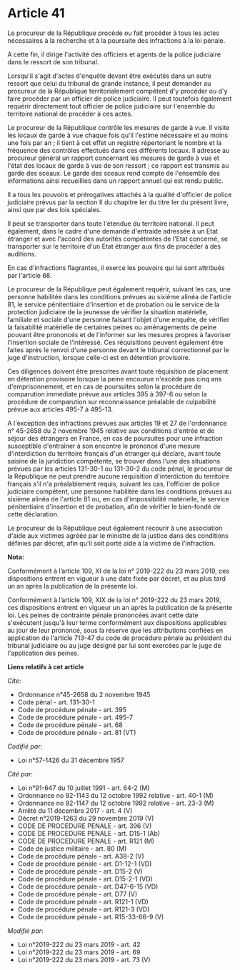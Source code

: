 # Article 41

Le procureur de la République procède ou fait procéder à tous les actes nécessaires à la recherche et à la poursuite des
infractions à la loi pénale.

A cette fin, il dirige l'activité des officiers et agents de la police judiciaire dans le ressort de son tribunal.

Lorsqu'il s'agit d'actes d'enquête devant être exécutés dans un autre ressort que celui du tribunal de grande instance, il
peut demander au procureur de la République territorialement compétent d'y procéder ou d'y faire procéder par un officier de
police judiciaire. Il peut toutefois également requérir directement tout officier de police judiciaire sur l'ensemble du
territoire national de procéder à ces actes.

Le procureur de la République contrôle les mesures de garde à vue. Il visite les locaux de garde à vue chaque fois qu'il
l'estime nécessaire et au moins une fois par an ; il tient à cet effet un registre répertoriant le nombre et la fréquence des
contrôles effectués dans ces différents locaux. Il adresse au procureur général un rapport concernant les mesures de garde à
vue et l'état des locaux de garde à vue de son ressort ; ce rapport est transmis au garde des sceaux. Le garde des sceaux
rend compte de l'ensemble des informations ainsi recueillies dans un rapport annuel qui est rendu public.

Il a tous les pouvoirs et prérogatives attachés à la qualité d'officier de police judiciaire prévus par la section II du
chapitre Ier du titre Ier du présent livre, ainsi que par des lois spéciales.

Il peut se transporter dans toute l'étendue du territoire national. Il peut également, dans le cadre d'une demande d'entraide
adressée à un Etat étranger et avec l'accord des autorités compétentes de l'Etat concerné, se transporter sur le territoire
d'un Etat étranger aux fins de procéder à des auditions.

En cas d'infractions flagrantes, il exerce les pouvoirs qui lui sont attribués par l'article 68. 

Le procureur de la République peut également requérir, suivant les cas, une personne habilitée dans les conditions prévues au
sixième alinéa de l'article 81, le service pénitentiaire d'insertion et de probation ou le service de la protection
judiciaire de la jeunesse de vérifier la situation matérielle, familiale et sociale d'une personne faisant l'objet d'une
enquête, de vérifier la faisabilité matérielle de certaines peines ou aménagements de peine pouvant être prononcés et de
l'informer sur les mesures propres à favoriser l'insertion sociale de l'intéressé. Ces réquisitions peuvent également être
faites après le renvoi d'une personne devant le tribunal correctionnel par le juge d'instruction, lorsque celle-ci est en
détention provisoire.

Ces diligences doivent être prescrites avant toute réquisition de placement en détention provisoire lorsque la peine encourue
n'excède pas cinq ans d'emprisonnement, et en cas de poursuites selon la procédure de comparution immédiate prévue aux
articles 395 à 397-6 ou selon la procédure de comparution sur reconnaissance préalable de culpabilité prévue aux articles
495-7 à 495-13. 

A l'exception des infractions prévues aux articles 19 et 27 de l'ordonnance n° 45-2658 du 2 novembre 1945 relative aux
conditions d'entrée et de séjour des étrangers en France, en cas de poursuites pour une infraction susceptible d'entraîner à
son encontre le prononcé d'une mesure d'interdiction du territoire français d'un étranger qui déclare, avant toute saisine de
la juridiction compétente, se trouver dans l'une des situations prévues par les articles 131-30-1 ou 131-30-2 du code pénal,
le procureur de la République ne peut prendre aucune réquisition d'interdiction du territoire français s'il n'a préalablement
requis, suivant les cas, l'officier de police judiciaire compétent, une personne habilitée dans les conditions prévues au
sixième alinéa de l'article 81 ou, en cas d'impossibilité matérielle, le service pénitentiaire d'insertion et de probation,
afin de vérifier le bien-fondé de cette déclaration.

Le procureur de la République peut également recourir à une association d'aide aux victimes agréée par le ministre de la
justice dans des conditions définies par décret, afin qu'il soit porté aide à la victime de l'infraction.

**Nota:**

Conformément à l’article 109, XI de la loi n° 2019-222 du 23 mars 2019, ces dispositions entrent en vigueur à une date fixée
par décret, et au plus tard un an après la publication de la présente loi.

Conformément à l’article 109, XIX de la loi n° 2019-222 du 23 mars 2019, ces dispositions entrent en vigueur un an après la
publication de la présente loi. Les peines de contrainte pénale prononcées avant cette date s'exécutent jusqu'à leur terme
conformément aux dispositions applicables au jour de leur prononcé, sous la réserve que les attributions confiées en
application de l'article 713-47 du code de procédure pénale au président du tribunal judiciaire ou au juge désigné par lui
sont exercées par le juge de l'application des peines.

**Liens relatifs à cet article**

_Cite_:

  - Ordonnance n°45-2658 du 2 novembre 1945
  - Code pénal - art. 131-30-1
  - Code de procédure pénale - art. 395
  - Code de procédure pénale - art. 495-7
  - Code de procédure pénale - art. 68
  - Code de procédure pénale - art. 81 (VT)

_Codifié par_:

  - Loi n°57-1426 du 31 décembre 1957

_Cité par_:

  - Loi n°91-647 du 10 juillet 1991 - art. 64-2 (M)
  - Ordonnance no 92-1143 du 12 octobre 1992 relative  - art. 40-1 (M)
  - Ordonnance no 92-1147 du 12 octobre 1992 relative  - art. 23-3 (M)
  - Arrêté du 11 décembre 2017 - art. 4 (V)
  - Décret n°2019-1263 du 29 novembre 2019 (V)
  - CODE DE PROCEDURE PENALE - art. 396 (V)
  - CODE DE PROCEDURE PENALE - art. D15-1 (Ab)
  - CODE DE PROCEDURE PENALE - art. R121 (M)
  - Code de justice militaire - art. 80 (M)
  - Code de procédure pénale - art. A38-2 (V)
  - Code de procédure pénale - art. D1-12-1 (VD)
  - Code de procédure pénale - art. D15-2 (V)
  - Code de procédure pénale - art. D15-2-1 (VD)
  - Code de procédure pénale - art. D47-6-15 (VD)
  - Code de procédure pénale - art. D77 (V)
  - Code de procédure pénale - art. R121-1 (VD)
  - Code de procédure pénale - art. R121-3 (VD)
  - Code de procédure pénale - art. R15-33-66-9 (V)

_Modifié par_:

  - Loi n°2019-222 du 23 mars 2019 - art. 42
  - Loi n°2019-222 du 23 mars 2019 - art. 69
  - Loi n°2019-222 du 23 mars 2019 - art. 73 (V)
